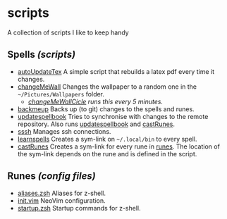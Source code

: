 # scripts
 A collection of scripts I like to keep handy

## Spells *(scripts)*

- [autoUpdateTex](autoUpdateTex.sh) A simple script that rebuilds a
  latex pdf every time it changes.
- [changeMeWall](changeMeWall.sh) Changes the wallpaper to a random one in the
  `~/Pictures/Wallpapers` folder.
    - *[changeMeWallCicle](changeMeWallCicle.sh) runs this every 5 minutes.*
- [backmeup](backmeup.sh) Backs up (to git) changes to the spells and runes.
- [updatespellbook](updatespellbook.sh) Tries to synchronise with changes to the
  remote repository. Also runs [updatespellbook](updatespellbook.sh)
  and [castRunes](castRunes.sh).
- [sssh](sssh.sh) Manages ssh connections.
- [learnspells](learnspell.sh) Creates a sym-link on `~/.local/bin` to every
  spell.
- [castRunes](castRunes.sh) Creates a sym-link for every rune in
  [runes](runes/). The location of the sym-link depends on the rune and is
  defined in the script.

## Runes *(config files)*

- [aliases.zsh](runes/aliases.zsh) Aliases for z-shell.
- [init.vim](runes/init.vim) NeoVim configuration.
- [startup.zsh](runes/startup.zsh) Startup commands for z-shell.
